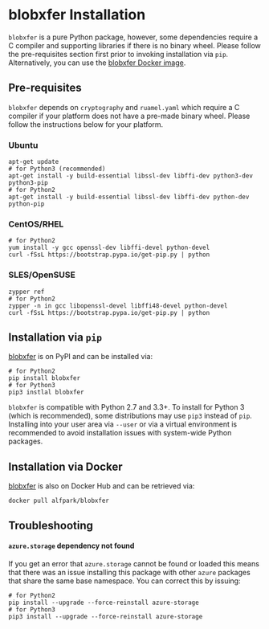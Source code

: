 # blobxfer Installation
`blobxfer` is a pure Python package, however, some dependencies require a C
compiler and supporting libraries if there is no binary wheel. Please follow
the pre-requisites section first prior to invoking installation via `pip`.
Alternatively, you can use the
[blobxfer Docker image](https://hub.docker.com/r/alfpark/blobxfer/).

## Pre-requisites
`blobxfer` depends on `cryptography` and `ruamel.yaml` which require a
C compiler if your platform does not have a pre-made binary wheel. Please
follow the instructions below for your platform.

### Ubuntu
```shell
apt-get update
# for Python3 (recommended)
apt-get install -y build-essential libssl-dev libffi-dev python3-dev python3-pip
# for Python2
apt-get install -y build-essential libssl-dev libffi-dev python-dev python-pip
```

### CentOS/RHEL
```shell
# for Python2
yum install -y gcc openssl-dev libffi-devel python-devel
curl -fSsL https://bootstrap.pypa.io/get-pip.py | python
```

### SLES/OpenSUSE
```shell
zypper ref
# for Python2
zypper -n in gcc libopenssl-devel libffi48-devel python-devel
curl -fSsL https://bootstrap.pypa.io/get-pip.py | python
```

## Installation via `pip`
[blobxfer](https://pypi.python.org/pypi/blobxfer) is on PyPI and can be
installed via:

```shell
# for Python2
pip install blobxfer
# for Python3
pip3 instlal blobxfer
```

`blobxfer` is compatible with Python 2.7 and 3.3+. To install for Python 3
(which is recommended), some distributions may use `pip3` instead of `pip`.
Installing into your user area via `--user` or via a virtual environment
is recommended to avoid installation issues with system-wide Python
packages.

## Installation via Docker
[blobxfer](https://hub.docker.com/r/alfpark/blobxfer/) is also on Docker
Hub and can be retrieved via:

```shell
docker pull alfpark/blobxfer
```

## Troubleshooting
#### `azure.storage` dependency not found
If you get an error that `azure.storage` cannot be found or loaded this means
that there was an issue installing this package with other `azure` packages
that share the same base namespace. You can correct this by issuing:
```shell
# for Python2
pip install --upgrade --force-reinstall azure-storage
# for Python3
pip3 install --upgrade --force-reinstall azure-storage
```
